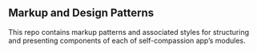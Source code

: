 ## Markup and Design Patterns

This repo contains markup patterns and associated styles for structuring and presenting components
of each of self-compassion app’s modules.
